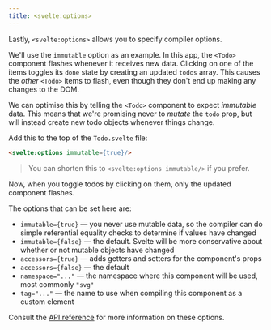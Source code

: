 ```yaml
---
title: <svelte:options>
---
```


Lastly, `<svelte:options>` allows you to specify compiler options.

We'll use the `immutable` option as an example. In this app, the `<Todo>` component flashes whenever it receives new data. Clicking on one of the items toggles its `done` state by creating an updated `todos` array. This causes the *other* `<Todo>` items to flash, even though they don't end up making any changes to the DOM.

We can optimise this by telling the `<Todo>` component to expect *immutable* data. This means that we're promising never to *mutate* the `todo` prop, but will instead create new todo objects whenever things change.

Add this to the top of the `Todo.svelte` file:

```html
<svelte:options immutable={true}/>
```

> You can shorten this to `<svelte:options immutable/>` if you prefer.

Now, when you toggle todos by clicking on them, only the updated component flashes.

The options that can be set here are:

* `immutable={true}` — you never use mutable data, so the compiler can do simple referential equality checks to determine if values have changed
* `immutable={false}` — the default. Svelte will be more conservative about whether or not mutable objects have changed
* `accessors={true}` — adds getters and setters for the component's props
* `accessors={false}` — the default
* `namespace="..."` — the namespace where this component will be used, most commonly `"svg"`
* `tag="..."` — the name to use when compiling this component as a custom element

Consult the [API reference](docs) for more information on these options.